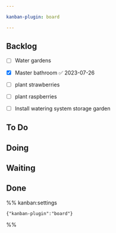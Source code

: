 ```yaml
---

kanban-plugin: board

---
```


## Backlog

- [ ] Water gardens
- [x] Master bathroom ✅ 2023-07-26
- [ ] plant strawberries
- [ ] plant raspberries
- [ ] Install watering system storage garden


## To Do



## Doing



## Waiting



## Done





%% kanban:settings
```
{"kanban-plugin":"board"}
```
%%